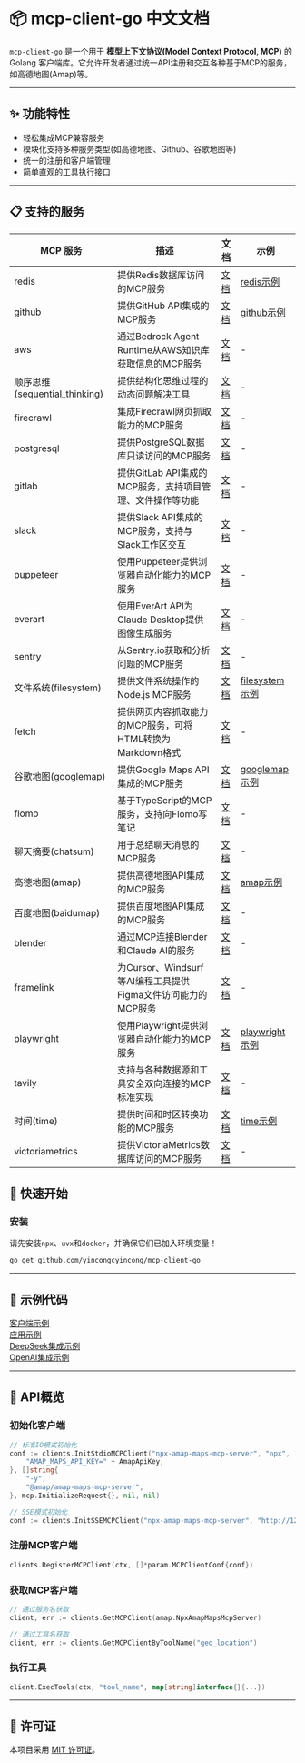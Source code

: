 # 📦 mcp-client-go 中文文档

`mcp-client-go` 是一个用于 **模型上下文协议(Model Context Protocol, MCP)** 的 Golang 客户端库。它允许开发者通过统一API注册和交互各种基于MCP的服务，如高德地图(Amap)等。

---

## ✨ 功能特性

- 轻松集成MCP兼容服务
- 模块化支持多种服务类型(如高德地图、Github、谷歌地图等)
- 统一的注册和客户端管理
- 简单直观的工具执行接口

---

## 📋 支持的服务

| MCP 服务            | 	描述                                                                                                                                                                                                  | 文档                                                                                          | 示例                                                                                                                |                                                                                            
|---------------------|-------------------------------------------------------------------------------------------------------------------------------------------------------------------------------------------------------|----------------------------------------------------------------------------------------------|---------------------------------------------------------------------------------------------------------------------|
| redis	              | 提供Redis数据库访问的MCP服务                                                                                                                                                                          | [文档](https://github.com/modelcontextprotocol/servers/tree/main/src/redis)                   | [redis示例](https://github.com/yincongcyincong/mcp-client-go/blob/main/demo/client/redis/redis.go)                  |
| github	             | 提供GitHub API集成的MCP服务                                                                                                                                                                           | [文档](https://github.com/github/github-mcp-server)                                           | [github示例](https://github.com/yincongcyincong/mcp-client-go/blob/main/demo/client/github/github.go)               |
| aws	                | 通过Bedrock Agent Runtime从AWS知识库获取信息的MCP服务                                                                                                                                                 | [文档](https://github.com/modelcontextprotocol/servers/tree/main/src/aws-kb-retrieval-server) | -                                                                                                                   |
| 顺序思维(sequential_thinking) | 提供结构化思维过程的动态问题解决工具                                                                                                                                                                   | [文档](https://github.com/modelcontextprotocol/servers/tree/HEAD/src/sequentialthinking)      | -                                                                                                                   |
| firecrawl	          | 集成Firecrawl网页抓取能力的MCP服务                                                                                                                                                                    | [文档](https://github.com/mendableai/firecrawl-mcp-server)                                    | -                                                                                                                   |
| postgresql	         | 提供PostgreSQL数据库只读访问的MCP服务                                                                                                                                                                 | [文档](https://github.com/modelcontextprotocol/servers/tree/main/src/postgres)                | -                                                                                                                   |
| gitlab	             | 提供GitLab API集成的MCP服务，支持项目管理、文件操作等功能                                                                                                                                             | [文档](https://github.com/modelcontextprotocol/servers/tree/main/src/gitlab)                  | -                                                                                                                   |
| slack	              | 提供Slack API集成的MCP服务，支持与Slack工作区交互                                                                                                                                                     | [文档](https://github.com/modelcontextprotocol/servers/tree/main/src/slack)                   | -                                                                                                                   |
| puppeteer	          | 使用Puppeteer提供浏览器自动化能力的MCP服务                                                                                                                                                           | [文档](https://github.com/modelcontextprotocol/servers/tree/main/src/puppeteer)               | -                                                                                                                   |
| everart	            | 使用EverArt API为Claude Desktop提供图像生成服务                                                                                                                                                       | [文档](https://github.com/modelcontextprotocol/servers/tree/main/src/everart)                 | -                                                                                                                   |
| sentry	             | 从Sentry.io获取和分析问题的MCP服务                                                                                                                                                                    | [文档](https://github.com/modelcontextprotocol/servers/tree/main/src/sentry)                  | -                                                                                                                   |
| 文件系统(filesystem) | 提供文件系统操作的Node.js MCP服务                                                                                                                                                                     | [文档](https://github.com/modelcontextprotocol/servers/tree/main/src/filesystem)              | [filesystem示例](https://github.com/yincongcyincong/mcp-client-go/blob/main/demo/client/filesystem/filesystem.go)  |
| fetch	              | 提供网页内容抓取能力的MCP服务，可将HTML转换为Markdown格式                                                                                                                                             | [文档](https://github.com/modelcontextprotocol/servers/tree/main/src/fetch)                   | -                                                                                                                   |
| 谷歌地图(googlemap) | 提供Google Maps API集成的MCP服务                                                                                                                                                                      | [文档](https://github.com/modelcontextprotocol/servers/tree/main/src/google-maps)             | [googlemap示例](https://github.com/yincongcyincong/mcp-client-go/blob/main/demo/client/googlemap/googlemap.go)      |
| flomo	              | 基于TypeScript的MCP服务，支持向Flomo写笔记                                                                                                                                                            | [文档](https://github.com/chatmcp/mcp-server-flomo)                                           | -                                                                                                                   |
| 聊天摘要(chatsum)   | 用于总结聊天消息的MCP服务                                                                                                                                                                             | [文档](https://github.com/chatmcp/mcp-server-chatsum)                                         | -                                                                                                                   |
| 高德地图(amap)      | 提供高德地图API集成的MCP服务                                                                                                                                                                          | [文档](https://github.com/modelcontextprotocol/servers)                                       | [amap示例](https://github.com/yincongcyincong/mcp-client-go/blob/main/demo/client/amap/amap.go)                     |
| 百度地图(baidumap)  | 提供百度地图API集成的MCP服务                                                                                                                                                                          | [文档](https://github.com/baidu-maps/mcp)                                                     | -                                                                                                                   |
| blender	            | 通过MCP连接Blender和Claude AI的服务                                                                                                                                                                   | [文档](https://github.com/ahujasid/blender-mcp)                                               | -                                                                                                                   |
| framelink	          | 为Cursor、Windsurf等AI编程工具提供Figma文件访问能力的MCP服务                                                                                                                                          | [文档](https://github.com/GLips/Figma-Context-MCP)                                            | -                                                                                                                   |
| playwright	         | 使用Playwright提供浏览器自动化能力的MCP服务                                                                                                                                                           | [文档](https://github.com/microsoft/playwright-mcp)                                           | [playwright示例](https://github.com/yincongcyincong/mcp-client-go/blob/main/demo/client/playwright/playwright.go)   |
| tavily	             | 支持与各种数据源和工具安全双向连接的MCP标准实现                                                                                                                                                       | [文档](https://github.com/tavily-ai/tavily-mcp)                                               | -                                                                                                                   |
| 时间(time)          | 提供时间和时区转换功能的MCP服务                                                                                                                                                                       | [文档](https://github.com/modelcontextprotocol/servers/tree/main/src/time)                    | [time示例](https://github.com/yincongcyincong/mcp-client-go/blob/main/demo/client/time/time.go)                     |
| victoriametrics	    | 提供VictoriaMetrics数据库访问的MCP服务                                                                                                                                                                | [文档](https://github.com/yincongcyincong/VictoriaMetrics-mcp-server)                         | -                                                                                                                   |

## 🚀 快速开始

### 安装

请先安装`npx`、`uvx`和`docker`，并确保它们已加入环境变量！

```bash
go get github.com/yincongcyincong/mcp-client-go
```

---

## 🧪 示例代码

[客户端示例](https://github.com/yincongcyincong/mcp-client-go/tree/main/demo/client)    
[应用示例](https://github.com/yincongcyincong/mcp-client-go/tree/main/demo/app)     
[DeepSeek集成示例](https://github.com/yincongcyincong/mcp-client-go/blob/main/demo/app/deepseek/deepseek.go)       
[OpenAI集成示例](https://github.com/yincongcyincong/mcp-client-go/blob/main/demo/app/openai/openai.go)

---

## 🧱 API概览

### 初始化客户端

```go
// 标准IO模式初始化
conf := clients.InitStdioMCPClient("npx-amap-maps-mcp-server", "npx", []string{
    "AMAP_MAPS_API_KEY=" + AmapApiKey,
}, []string{
    "-y",
    "@amap/amap-maps-mcp-server",
}, mcp.InitializeRequest{}, nil, nil)

// SSE模式初始化
conf := clients.InitSSEMCPClient("npx-amap-maps-mcp-server", "http://127.0.0.1", nil, nil, nil)
```

### 注册MCP客户端

```go
clients.RegisterMCPClient(ctx, []*param.MCPClientConf{conf})
```

### 获取MCP客户端

```go
// 通过服务名获取
client, err := clients.GetMCPClient(amap.NpxAmapMapsMcpServer)

// 通过工具名获取
client, err := clients.GetMCPClientByToolName("geo_location")
```

### 执行工具

```go
client.ExecTools(ctx, "tool_name", map[string]interface{}{...})
```

---

## 📄 许可证

本项目采用 [MIT 许可证](./LICENSE)。
